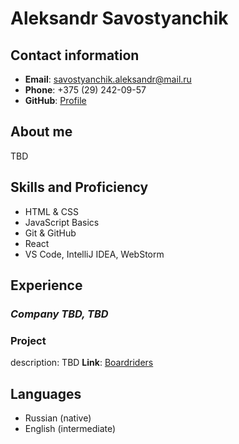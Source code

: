 # Aleksandr Savostyanchik

## Contact information
- **Email**: savostyanchik.aleksandr@mail.ru
- **Phone**: +375 (29) 242-09-57
- **GitHub**: [Profile](https://github.com/savoalvy)

## About me
TBD

## Skills and Proficiency
- HTML & CSS
- JavaScript Basics
- Git & GitHub
- React
- VS Code, IntelliJ IDEA, WebStorm

## Experience
### **_Company TBD, TBD_**

### Project
description: TBD 
**Link**: [Boardriders](https://savoalvy.github.io/boardriders.github.io/)

## Languages
- Russian (native)
- English (intermediate)

